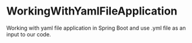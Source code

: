# WorkingWithYamlFileApplication
Working with yaml file application in Spring Boot and use .yml file as an input to our code.
